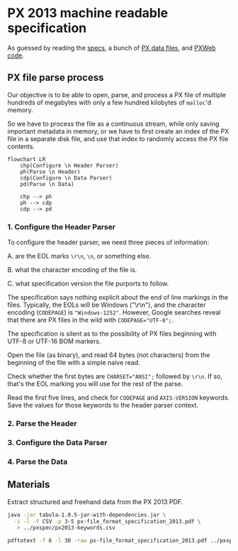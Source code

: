 # PX 2013 machine readable specification

As guessed by reading 
the [specs](https://www.scb.se/globalassets/vara-tjanster/px-programmen/px-file_format_specification_2013.pdf),
a bunch of [PX data files](https://github.com/search?q=AXIS-VERSION+KEYS+extension%3Apx&type=Code),
and [PXWeb code](https://github.com/statisticssweden/PCAxis.Core/blob/master/PCAxis.Core/Parsers/PXFileParser.vb).

## PX file parse process

Our objective is to be able to open, parse, and process a PX file of multiple hundreds of megabytes with only a few hundred kilobytes of `malloc`'d memory.

So we have to process the file as a continuous stream, while only saving important metadata in memory, or we have to first create an index of the PX file in a separate disk file, and use that index to randomly access the PX file contents.

```mermaid
flowchart LR
    chp(Configure \n Header Parser)
    ph(Parse \n Header)
    cdp(Configure \n Data Parser)
    pd(Parse \n Data)

    chp --> ph
    ph --> cdp
    cdp --> pd
```

### 1. Configure the Header Parser

To configure the header parser, we need three pieces of information:

A. are the EOL marks `\r\n`, `\n`, or something else.

B. what the character encoding of the file is.

C. what specification version the file purports to follow.

The specification says nothing explicit about the end of line markings in the files.
Typically, the EOLs will be Windows ("\r\n"), and the character encoding (`CODEPAGE`) is `"Windows-1252"`. 
However, Google searches reveal that there are PX files in the wild with `CODEPAGE="UTF-8";`.

The specification is silent as to the possibility of PX files beginning with UTF-8 or UTF-16 BOM markers.

Open the file (as binary), and read 64 bytes (not characters) from the beginning of the file with a simple naive read.

Check whether the first bytes are `CHARSET="ANSI";` followed by `\r\n`. If so, that's the EOL marking you will use for the rest of the parse.

Read the first five lines, and check for `CODEPAGE` and `AXIS-VERSION` keywords. Save the values for those keywords to the header parser context.

### 2. Parse the Header

### 3. Configure the Data Parser

### 4. Parse the Data

## Materials

Extract structured and freehand data from the PX 2013 PDF. 

```bash
java -jar tabula-1.0.5-jar-with-dependencies.jar \
  -i -l -f CSV -p 3-5 px-file_format_specification_2013.pdf \
   > ../pxspec/px2013-keywords.csv

pdftotext -f 6 -l 30 -raw px-file_format_specification_2013.pdf ../pxspec/px2013-details.txt
```
